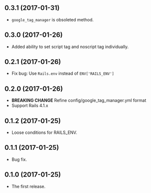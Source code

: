 ## 0.3.1 (2017-01-31)

- `google_tag_manager` is obsoleted method.

## 0.3.0 (2017-01-26)

- Added ability to set script tag and noscript tag individually.

## 0.2.1 (2017-01-26)

- Fix bug: Use `Rails.env` instead of `ENV['RAILS_ENV']`

## 0.2.0 (2017-01-26)

- __BREAKING CHANGE__ Refine config/google_tag_manager.yml format
- Support Rails 4.1.x

## 0.1.2 (2017-01-25)

- Loose conditions for RAILS_ENV.

## 0.1.1 (2017-01-25)

- Bug fix.

## 0.1.0 (2017-01-25)

- The first release.
